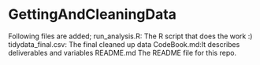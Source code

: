 GettingAndCleaningData
======================

Following files are added;
run_analysis.R: The R script that does the work :)
tidydata_final.csv: The final cleaned up data
CodeBook.md:It describes deliverables and variables
README.md The README file for this repo.
